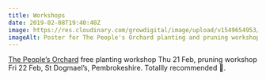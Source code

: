```yaml
---
title: Workshops
date: 2019-02-08T19:40:40Z
image: https://res.cloudinary.com/growdigital/image/upload/v1549654953/poster-190208.png
imageAlt: Poster for The People's Orchard planting and pruning workshops
---
```


[The People’s Orchard](https://www.facebook.com/peoplesorchardstdogs/) free planting workshop Thu 21 Feb, pruning workshop Fri 22 Feb, St Dogmael’s, Pembrokeshire. Totallly recommended 🙂.
